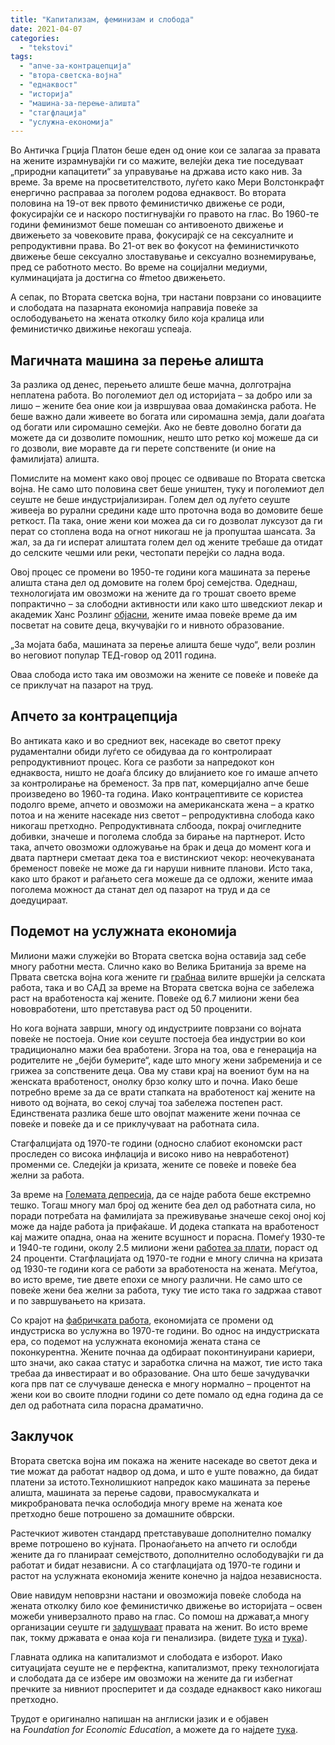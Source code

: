 ```yaml
---
title: "Капитализам, феминизам и слобода"
date: 2021-04-07
categories: 
  - "tekstovi"
tags: 
  - "апче-за-контрацепција"
  - "втора-светска-војна"
  - "еднаквост"
  - "историја"
  - "машина-за-перење-алишта"
  - "стагфлација"
  - "услужна-економија"
---
```


Во Античка Грција Платон беше еден од оние кои се залагаа за правата на жените израмнувајќи ги со мажите, велејќи дека тие поседуваат „природни капацитети“ за управување на држава исто како нив. За време. За време на просветителството, луѓето како Мери Волстонкрафт енергично расправаа за поголем родова еднаквост. Во втората половина на 19-от век првото феминистичко движење се роди, фокусирајќи се и наскоро постигнувајќи го правото на глас. Во 1960-те години феминизмот беше помешан со антивоеното движење и движењето за човековите права, фокусирајќ се на сексуалните и репродуктивни права. Во 21-от век во фокусот на феминистичкото движење беше сексуално злоставување и сексуално вознемирување, пред се работното место. Во време на социјални медиуми, кулминацијата ја достигна со #metoo движењето.

А сепак, по Втората светска војна, три настани поврзани со иновациите и слободата на пазарната економија направија повеќе за ослободувањето на жената отколку било која кралица или феминистичко движиње некогаш успеаја.

## **Магичната машина за перење** алишта

За разлика од денес, перењето алиште беше мачна, долготрајна неплатена работа. Во поголемиот дел од историјата – за добро или за лишо – жените беа оние кои ја извршуваа оваа домаќинска работа. Не беше важно дали живеете во богата или сиромашна земја, дали доаѓата од богати или сиромашно семејќи. Ако не бевте доволно богати да можете да си дозволите помошник, нешто што ретко кој можеше да си го дозволи, вие моравте да ги перете сопствените (и оние на фамилијата) алишта. 

Помислите на момент како овој процес се одвиваше по Втората светска војна. Не само што половина свет беше уништен, туку и поголемиот дел сеуште не беше индустријализиран. Голем дел од луѓето сеуште живееја во рурални средини каде што проточна вода во домовите беше реткост. Па така, оние жени кои можеа да си го дозволат луксузот да ги перат со стоплена вода на огнот никогаш не ја пропуштаа шансата. За жал, за да ги исперат алиштата голем дел од жените требаше да отидат до селските чешми или реки, честопати перејќи со ладна вода.

Овој процес се промени во 1950-те години кога машината за перење алишта стана дел од домовите на голем број семејства. Одеднаш, технологијата им овозможи на жените да го трошат своето време попрактично – за слободни активности или како што шведскиот лекар и академик Ханс Розлинг [објасни](https://www.youtube.com/watch?v=BZoKfap4g4w), жените имаа повеќе време да им посветат на совите деца, вкучувајќи го и нивното образование.

„За мојата баба, машината за перење алишта беше чудо“, вели розлин во неговиот популар ТЕД-говор од 2011 година.

Оваа слобода исто така им овозможи на жените се повеќе и повеќе да се приклучат на пазарот на труд.

## **Апчето за контрацепција** 

Во антиката како и во средниот век, насекаде во светот преку рудаментални обиди луѓето се обидуваа да го контролираат репродуктивниот процес. Кога се разботи за напредокот кон еднаквоста, ништо не доаѓа блсику до влијанието кое го имаше апчето за контролирање на бременост. За прв пат, комерцијално апче беше произведено во 1960-та година. Иако контрацептивите се користеа подолго време, апчето и овозможи на американската жена – а кратко потоа и на жените насекаде низ светот – репродуктивна слобода како никогаш претходно. Репродуктивната слбоода, покрај очигледните добивки, значеше и поголема слобда за бирање на партнерот. Исто така, апчето овозможи одложување на брак и деца до момент кога и двата партнери сметаат дека тоа е вистинскиот чекор: неочекуваната бременост повеќе не може да ги наруши нивните планови. Исто така, како што бракот и раѓањето сега можеше да се одложи, жените имаа поголема можност да станат дел од пазарот на труд и да се доедуцираат.

## **Подемот на услужната економија**

Милиони мажи служејќи во Втората светска војна оставија зад себе многу работни места. Слично како во Велика Британија за време на Првата светска војна кога жените ги [грабнаа](https://www.youtube.com/watch?v=2DDSrQseDqY) вилите вршејќи ја селската работа, така и во САД за време на Втората светска војна се забележа раст на вработеноста кај жените. Повеќе од 6.7 милиони жени беа нововработени, што претставува раст од 50 проценити.

Но кога војната заврши, многу од индустриите поврзани со војната повеќе не постоеја. Оние кои сеуште постоеја беа индустрии во кои традиционално мажи беа вработени. Згора на тоа, ова е генерација на родителите не „бејби бумерите“, каде што многу жени забременија и се грижеа за сопствените деца. Ова му стави крај на воениот бум на на женската вработеност, онолку брзо колку што и почна. Иако беше потребно време за да се врати стапката на вработеност кај жените на нивото од војната, во секој случај тоа забележа постепен раст. Единствената разлика беше што овојпат мажените жени почнаа се повеќе и повеќе да и се приклучуваат на работната сила.

Стагфалцијата од 1970-те години (односно слабиот економски раст проследен со висока инфлација и високо ниво на невработенот) променми се. Следејќи ја кризата, жените се повеќе и повеќе беа желни за работа.

За време на [Големата депресија](https://fee.org/articles/the-great-depression/), да се најде работа беше екстремно тешко. Тогаш многу мал број од жените беа дел од работната сила, но поради потребата на фамилијата за преживување значеше секој оној кој може да најде работа ја прифаќаше. И додека стапката на вработеност кај мажите опадна, онаа на жените всушност и порасна. Помеѓу 1930-те и 1940-те години, околу 2.5 милиони жени [работеа за плати](https://www.encyclopedia.com/economics/encyclopedias-almanacs-transcripts-and-maps/women-impact-great-depression), пораст од 24 проценти. Стагфлацијата од 1970-те годни е многу слична на кризата од 1930-те години кога се работи за вработеноста на жената. Меѓутоа, во исто време, тие двете епохи се многу различни. Не само што се повеќе жени беа желни за работа, туку тие исто така го задржаа ставот и по завршувањето на кризата.

Со крајот на [фабричката работа](https://data.bls.gov/timeseries/CES3000000001), економијата се промени од индустриска во услужна во 1970-те години. Во однос на индустриската ера, со подемот на услужната економија жената стана се поконкурентна. Жените почнаа да одбираат поконтинуирани кариери, што значи, ако сакаа статус и заработка слична на мажот, тие исто така  требаа да инвестираат и во образование. Она што беше зачудувачки кога прв пат се случуваше денеска е многу нормално – процентот на жени кои во своите плодни години со дете помало од една година да се дел од работната сила порасна драматично.

## **Заклучок**

Втората светска војна им покажа на жените насекаде во светот дека и тие можат да работат надвор од дома, и што е уште поважно, да бидат платени за истото.Технолишкиот напредок како машината за перење алишта, машината за перење садови, правосмукалката и микробрановата печка ослободија многу време на жената кое претходно беше потрошено за домашните обврски.

Растечкиот животен стандард претставуваше дополнително помалку време потрошено во кујната. Пронаоѓањето на апчето ги ослобди жените да го планираат семејството, дополнително ослободувајќи ги да работат и бидат независни. А со стагфлацијата од 1970-те години и растот на услужната економија жените конечно ја најдоа независноста.

Овие навидум неповрзни настани и овозможија повеќе слобода на жената отколку било кое феминистичко движење во историјата – освен можеби универзалното право на глас. Со помош на држават,а многу организации сeуште ги [задушуваат](https://studentsforliberty.org/north-america/blog/how-the-state-became-the-american-womans-real-enemy/) правата на женит. Во исто време пак, токму државата е онаа која ги пенализира. (видетe [тука](https://studentsforliberty.org/north-america/blog/the-tax-code-is-designed-to-penalize-working-women/) и [тука](https://studentsforliberty.org/north-america/blog/women-work-for-equality-but-these-policy-proposals-dont/)).

Главната одлика на капитализмот и слободата е изборот. Иако ситуацијата сеуште не е перфектна, капитализмот, преку технологијата и слободата да се избере им овозможи на жените да ги избегнат пречките за нивниот просперитет и да создаде еднаквост како никогаш претходно.

Трудот е оригинално напишан на англиски јазик и е објавен на _Foundation for Economic Education_, а можете да го најдете [тука](https://fee.org/articles/3-post-war-innovations-that-liberated-women/).
